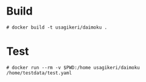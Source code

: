 # Build

```
# docker build -t usagikeri/daimoku .
```

# Test

```
# docker run --rm -v $PWD:/home usagikeri/daimoku /home/testdata/test.yaml
```
